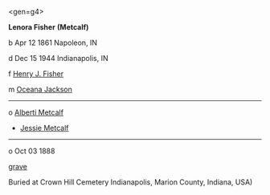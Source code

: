 <gen=g4>

<b>Lenora Fisher</b> <b>(Metcalf)</b>

b Apr 12 1861 Napoleon, IN

d Dec 15 1944 Indianapolis, IN

f [Henry J. Fisher](../g5/henry_j_fisher.md)

m [Oceana Jackson](../g5/oceana_jackson.md)

<hr>

o [Alberti Metcalf](alberti_metcalf.md)

- [Jessie Metcalf](../g3/jessie_metcalf.md)

<hr>

o Oct 03 1888

[grave](https://www.findagrave.com/memorial/45986936/lenora-f.-metcalf)

Buried at Crown Hill Cemetery
Indianapolis, Marion County, Indiana, USA)

